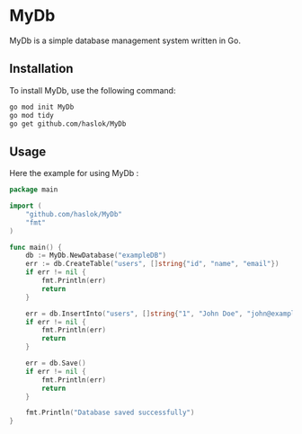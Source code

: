 # MyDb

MyDb is a simple database management system written in Go.

## Installation

To install MyDb, use the following command:

```sh
go mod init MyDb
go mod tidy
go get github.com/haslok/MyDb
```
## Usage 
Here the example for using MyDb :
```go
package main

import (
    "github.com/haslok/MyDb"
    "fmt"
)

func main() {
    db := MyDb.NewDatabase("exampleDB")
    err := db.CreateTable("users", []string{"id", "name", "email"})
    if err != nil {
        fmt.Println(err)
        return
    }

    err = db.InsertInto("users", []string{"1", "John Doe", "john@example.com"})
    if err != nil {
        fmt.Println(err)
        return
    }

    err = db.Save()
    if err != nil {
        fmt.Println(err)
        return
    }

    fmt.Println("Database saved successfully")
}
```

